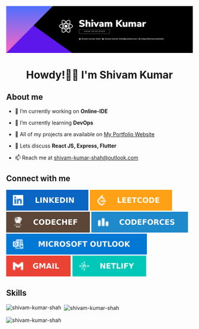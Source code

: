 <!-- Introduction -->
<img src="assets/banner.png" alt="GitHub Banner">
<h1 align="center">Howdy!😶‍🌫️ I'm Shivam Kumar</h1>

## About me

- 👀 I’m currently working on **Online-IDE**

- 📖 I’m currently learning **DevOps**

- 🫣 All of my projects are available on [My Portfolio Website](https://storied-madeleine-fcf12f.netlify.app/)

- 💬 Lets discuss **React JS, Express, Flutter**

- 📫 Reach me at [shivam-kumar-shah@outlook.com](mailto:shivam-kumar-shah@outlook.com)

## Connect with me

[![/shivam-kumar-shah](assets/icons/linkedin.svg)](https://www.linkedin.com/in/shivam-kumar-shah/)
[![/shivam_shah2701](assets/icons/leetcode.svg)](https://leetcode.com/shivam_shah2701/)
[![/shivam-kumar-shah](assets/icons/codechef.svg)](https://www.linkedin.com/in/shivam-kumar-shah/)
[![/shivam-kumar-shah](assets/icons/codeforces.svg)](https://www.linkedin.com/in/shivam-kumar-shah/)
[![/shivam-kumar-shah](assets/icons/outlook.svg)](mailto:shivam-kumar-shah@outlook.com)
[![/shivam.shah2701](assets/icons/gmail.svg)](mailto:shivam.shah2701@gmail.com)
[![/shivam-kumar-shah](assets/icons/netlify.svg)](https://storied-madeleine-fcf12f.netlify.app/)

## Skills

<p><img align="left" src="https://github-readme-stats.vercel.app/api/top-langs?username=shivam-kumar-shah&show_icons=true&locale=en&layout=compact" alt="shivam-kumar-shah" /></p>

<p>&nbsp; <img align="center" src="https://github-readme-stats.vercel.app/api?username=shivam-kumar-shah&show_icons=true&locale=en" alt="shivam-kumar-shah" /></p>

<p><img align="center" src="https://github-readme-streak-stats.herokuapp.com/?user=shivam-kumar-shah&" alt="shivam-kumar-shah" /></p>
